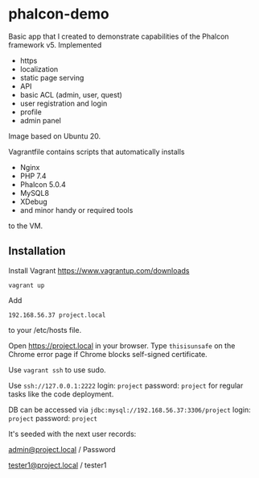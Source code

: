 # phalcon-demo
Basic app that I created to demonstrate capabilities of the Phalcon framework v5.
Implemented
- https
- localization
- static page serving
- API
- basic ACL (admin, user, quest)
- user registration and login
- profile
- admin panel

Image based on Ubuntu 20.

Vagrantfile contains scripts that automatically installs
- Nginx
- PHP 7.4
- Phalcon 5.0.4
- MySQL8
- XDebug
- and minor handy or required tools

to the VM.

## Installation
Install Vagrant https://www.vagrantup.com/downloads

`vagrant up`

Add

`192.168.56.37 project.local`

to your /etc/hosts file.

Open https://project.local in your browser. Type `thisisunsafe` on the Chrome error page if Chrome blocks self-signed certificate.

Use `vagrant ssh` to use sudo.

Use `ssh://127.0.0.1:2222` login: `project` password: `project` for regular tasks like the code deployment.

DB can be accessed via `jdbc:mysql://192.168.56.37:3306/project` login: `project` password: `project`

It's seeded with the next user records:

admin@project.local / Password

tester1@project.local / tester1
